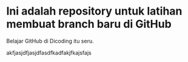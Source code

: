 # Ini adalah repository untuk latihan membuat branch baru di GitHub 
Belajar GitHub di Dicoding itu seru. 

akfjasjdfjasjdfasdfkadfakjfkajsfajs
